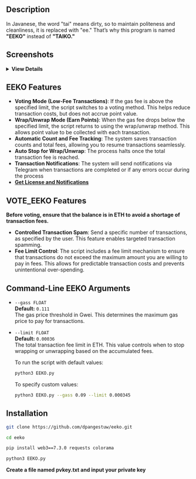 
## Description

In Javanese, the word "tai" means dirty, so to maintain politeness and cleanliness, it is replaced with "ee."
That’s why this program is named **"EEKO"** instead of **"TAIKO."**

## Screenshots
<details>
<summary><strong>View Details</strong></summary>
   
<img width="500" alt="image" src="https://github.com/user-attachments/assets/acb01157-39b1-4893-96b7-393b9bfacb39">
<img width="500" alt="image" src="https://github.com/user-attachments/assets/eac6e6d3-d536-476d-b100-b4e0f320d8bd">
<img width="311" alt="image" src="https://github.com/user-attachments/assets/26e0c02c-1f44-4379-a786-63e8c138535f">


</details>

## EEKO Features

- **Voting Mode (Low-Fee Transactions)**: If the gas fee is above the specified limit, the script switches to a voting method. This helps reduce transaction costs, but does not accrue point value.
- **Wrap/Unwrap Mode (Earn Points)**: When the gas fee drops below the specified limit, the script returns to using the wrap/unwrap method. This allows point value to be collected with each transaction.
- **Automatic Count and Fee Tracking**: The system saves transaction counts and total fees, allowing you to resume transactions seamlessly.
- **Auto Stop for Wrap/Unwrap**: The process halts once the total transaction fee is reached.
- **Transaction Notifications**: The system will send notifications via Telegram when transactions are completed or if any errors occur during the process
- [**Get License and Notifications**](https://t.me/Laporan_Sayang_bot)

## VOTE_EEKO Features

**Before voting, ensure that the balance is in ETH to avoid a shortage of transaction fees.**

- **Controlled Transaction Spam**: Send a specific number of transactions, as specified by the user. This feature enables targeted transaction spamming.
- **Fee Limit Control**: The script includes a fee limit mechanism to ensure that transactions do not exceed the maximum amount you are willing to pay in fees. This allows for predictable transaction costs and prevents unintentional over-spending.


## Command-Line EEKO Arguments

- `--gass FLOAT`  
  **Default:** `0.111`  
  The gas price threshold in Gwei. This determines the maximum gas price to pay for transactions.

- `--limit FLOAT`  
  **Default:** `0.00036`  
  The total transaction fee limit in ETH. This value controls when to stop wrapping or unwrapping based on the accumulated fees.

   To run the script with default values:

   ```bash
   python3 EEKO.py
   ```
   To specify custom values:
   ```bash
   python3 EEKO.py --gass 0.09 --limit 0.000345
   ```

## Installation

   ```bash
   git clone https://github.com/dpangestuw/eeko.git
   ```
   ```bash
   cd eeko
   ```
   ```bash
   pip install web3==7.3.0 requests colorama
   ```
   ```bash
   python3 EEKO.py
   ```
**Create a file named pvkey.txt and input your private key**
